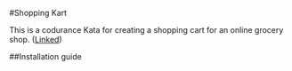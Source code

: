 #Shopping Kart

This is a codurance Kata for creating a shopping cart for an online grocery shop. ([Linked](https://www.codurance.com/katas/shopping-cart-kata))

##Installation guide

